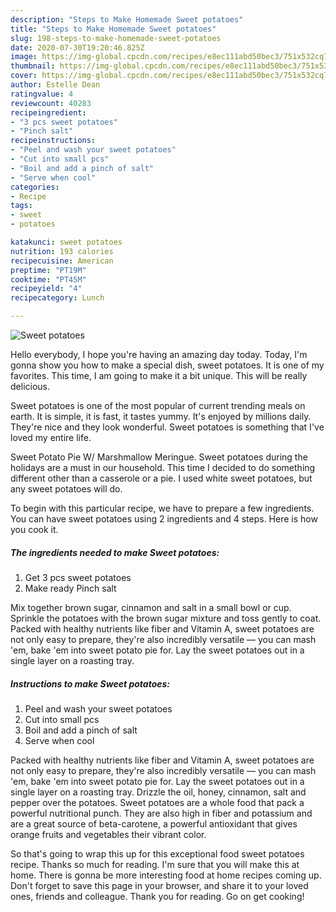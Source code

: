 ```yaml
---
description: "Steps to Make Homemade Sweet potatoes"
title: "Steps to Make Homemade Sweet potatoes"
slug: 198-steps-to-make-homemade-sweet-potatoes
date: 2020-07-30T19:20:46.825Z
image: https://img-global.cpcdn.com/recipes/e8ec111abd50bec3/751x532cq70/sweet-potatoes-recipe-main-photo.jpg
thumbnail: https://img-global.cpcdn.com/recipes/e8ec111abd50bec3/751x532cq70/sweet-potatoes-recipe-main-photo.jpg
cover: https://img-global.cpcdn.com/recipes/e8ec111abd50bec3/751x532cq70/sweet-potatoes-recipe-main-photo.jpg
author: Estelle Dean
ratingvalue: 4
reviewcount: 40283
recipeingredient:
- "3 pcs sweet potatoes"
- "Pinch salt"
recipeinstructions:
- "Peel and wash your sweet potatoes"
- "Cut into small pcs"
- "Boil and add a pinch of salt"
- "Serve when cool"
categories:
- Recipe
tags:
- sweet
- potatoes

katakunci: sweet potatoes 
nutrition: 193 calories
recipecuisine: American
preptime: "PT19M"
cooktime: "PT45M"
recipeyield: "4"
recipecategory: Lunch

---
```



![Sweet potatoes](https://img-global.cpcdn.com/recipes/e8ec111abd50bec3/751x532cq70/sweet-potatoes-recipe-main-photo.jpg)

Hello everybody, I hope you're having an amazing day today. Today, I'm gonna show you how to make a special dish, sweet potatoes. It is one of my favorites. This time, I am going to make it a bit unique. This will be really delicious.

Sweet potatoes is one of the most popular of current trending meals on earth. It is simple, it is fast, it tastes yummy. It's enjoyed by millions daily. They're nice and they look wonderful. Sweet potatoes is something that I've loved my entire life.

Sweet Potato Pie W/ Marshmallow Meringue. Sweet potatoes during the holidays are a must in our household. This time I decided to do something different other than a casserole or a pie. I used white sweet potatoes, but any sweet potatoes will do.


To begin with this particular recipe, we have to prepare a few ingredients. You can have sweet potatoes using 2 ingredients and 4 steps. Here is how you cook it.

<!--inarticleads1-->

##### The ingredients needed to make Sweet potatoes:

1. Get 3 pcs sweet potatoes
1. Make ready Pinch salt


Mix together brown sugar, cinnamon and salt in a small bowl or cup. Sprinkle the potatoes with the brown sugar mixture and toss gently to coat. Packed with healthy nutrients like fiber and Vitamin A, sweet potatoes are not only easy to prepare, they&#39;re also incredibly versatile — you can mash &#39;em, bake &#39;em into sweet potato pie for. Lay the sweet potatoes out in a single layer on a roasting tray. 

<!--inarticleads2-->

##### Instructions to make Sweet potatoes:

1. Peel and wash your sweet potatoes
1. Cut into small pcs
1. Boil and add a pinch of salt
1. Serve when cool


Packed with healthy nutrients like fiber and Vitamin A, sweet potatoes are not only easy to prepare, they&#39;re also incredibly versatile — you can mash &#39;em, bake &#39;em into sweet potato pie for. Lay the sweet potatoes out in a single layer on a roasting tray. Drizzle the oil, honey, cinnamon, salt and pepper over the potatoes. Sweet potatoes are a whole food that pack a powerful nutritional punch. They are also high in fiber and potassium and are a great source of beta-carotene, a powerful antioxidant that gives orange fruits and vegetables their vibrant color. 

So that's going to wrap this up for this exceptional food sweet potatoes recipe. Thanks so much for reading. I'm sure that you will make this at home. There is gonna be more interesting food at home recipes coming up. Don't forget to save this page in your browser, and share it to your loved ones, friends and colleague. Thank you for reading. Go on get cooking!

